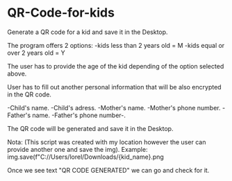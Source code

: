 # QR-Code-for-kids

Generate  a QR code for a kid and save it in the Desktop.

The program offers 2 options:
-kids less than 2 years old = M
-kids equal or over 2 years old = Y

The user has to provide the age of the kid depending of the option selected above. 

User has to fill out another personal information that will be also encrypted in the QR code.

-Child's name.
-Child's adress.
-Mother's name.
-Mother's phone number.
-Father's name.
-Father's phone number-.

The QR code will be generated and save it in the Desktop.

Nota: (This script was created with my location 
however the user can provide another one and save the img).
Example: img.save(f"C://Users/lorel/Downloads/{kid_name}.png

Once we see text "QR CODE GENERATED" we can go and check for it.

